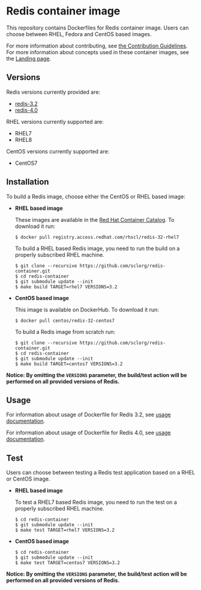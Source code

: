 Redis container image
==================

This repository contains Dockerfiles for Redis container image.
Users can choose between RHEL, Fedora and CentOS based images.

For more information about contributing, see
[the Contribution Guidelines](https://github.com/sclorg/welcome/blob/master/contribution.md).
For more information about concepts used in these container images, see the
[Landing page](https://github.com/sclorg/welcome).


Versions
---------------
Redis versions currently provided are:
* [redis-3.2](3.2)
* [redis-4.0](4.0)

RHEL versions currently supported are:
* RHEL7
* RHEL8

CentOS versions currently supported are:
* CentOS7


Installation
---------------
To build a Redis image, choose either the CentOS or RHEL based image:
*  **RHEL based image**

    These images are available in the [Red Hat Container Catalog](https://access.redhat.com/containers/#/registry.access.redhat.com/rhscl/redis-32-rhel7).
    To download it run:

    ```
    $ docker pull registry.access.redhat.com/rhscl/redis-32-rhel7
    ```

    To build a RHEL based Redis image, you need to run the build on a properly
    subscribed RHEL machine.

    ```
    $ git clone --recursive https://github.com/sclorg/redis-container.git
    $ cd redis-container
    $ git submodule update --init
    $ make build TARGET=rhel7 VERSIONS=3.2
    ```

*  **CentOS based image**

    This image is available on DockerHub. To download it run:

    ```
    $ docker pull centos/redis-32-centos7
    ```

    To build a Redis image from scratch run:

    ```
    $ git clone --recursive https://github.com/sclorg/redis-container.git
    $ cd redis-container
    $ git submodule update --init
    $ make build TARGET=centos7 VERSIONS=3.2
    ```

**Notice: By omitting the `VERSIONS` parameter, the build/test action will be performed
on all provided versions of Redis.**


Usage
---------------------------------

For information about usage of Dockerfile for Redis 3.2,
see [usage documentation](3.2).

For information about usage of Dockerfile for Redis 4.0,
see [usage documentation](4.0).

Test
---------------------
Users can choose between testing a Redis test application based on a RHEL or CentOS image.

*  **RHEL based image**

    To test a RHEL7 based Redis image, you need to run the test on a properly
    subscribed RHEL machine.

    ```
    $ cd redis-container
    $ git submodule update --init
    $ make test TARGET=rhel7 VERSIONS=3.2
    ```

*  **CentOS based image**

    ```
    $ cd redis-container
    $ git submodule update --init
    $ make test TARGET=centos7 VERSIONS=3.2
    ```

**Notice: By omitting the `VERSIONS` parameter, the build/test action will be performed
on all provided versions of Redis.**
